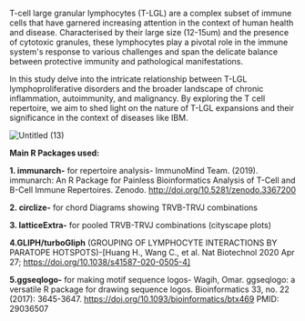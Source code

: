 T-cell large granular lymphocytes (T-LGL) are a complex subset of immune cells that have garnered increasing attention in the context of human health and disease.  Characterised by their large size (12-15um) and the presence of cytotoxic granules, these lymphocytes play a pivotal role in the immune system's response to various challenges and span the delicate balance between protective immunity and pathological manifestations. 

In this study delve into the intricate relationship between T-LGL lymphoproliferative disorders and the broader landscape of chronic inflammation, autoimmunity, and malignancy. By exploring the T cell repertoire, we aim to shed light on the nature of T-LGL expansions and their significance in the context of diseases like IBM.

![Untitled (13)](https://github.com/Emilyjane994/High-throughput-repertoire-profiling-of-TCR-sequencing-in-IBM-T-LGL/assets/134034905/e2394347-2196-44ae-a3e8-74e625d4ab83)


**Main R Packages used:**

**1. immunarch-** for repertoire analysis- ImmunoMind Team. (2019). immunarch: An R Package for Painless Bioinformatics Analysis of T-Cell and B-Cell Immune Repertoires. Zenodo. http://doi.org/10.5281/zenodo.3367200

**2. circlize-** for chord Diagrams showing TRVB-TRVJ combinations
   
**3. latticeExtra-** for pooled TRVB-TRVJ combinations (cityscape plots)

**4.GLIPH/turboGliph** (GROUPING OF LYMPHOCYTE INTERACTIONS BY PARATOPE HOTSPOTS)-[Huang H., Wang C., et al. Nat Biotechnol 2020 Apr 27; https://doi.org/10.1038/s41587-020-0505-4] 

**5.ggseqlogo-** for making motif sequence logos- Wagih, Omar. ggseqlogo: a versatile R package for drawing sequence logos. Bioinformatics 33, no. 22 (2017): 3645-3647. https://doi.org/10.1093/bioinformatics/btx469 
PMID: 29036507
